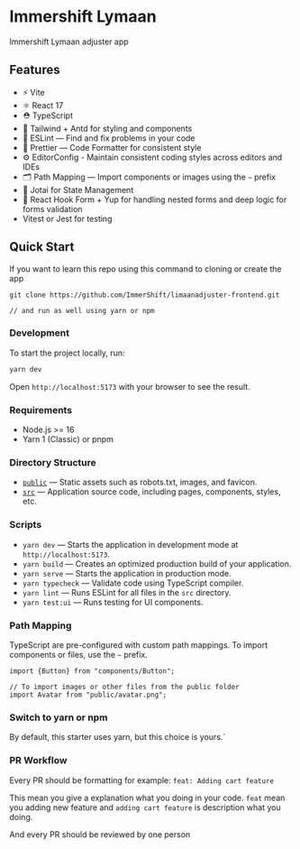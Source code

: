 # Immershift Lymaan

Immershift Lymaan adjuster app

## Features

- ⚡️ Vite
- ⚛️ React 17
- ⛑ TypeScript
- 💅 Tailwind + Antd for styling and components
- 📏 ESLint — Find and fix problems in your code
- 💖 Prettier — Code Formatter for consistent style
- ⚙️ EditorConfig - Maintain consistent coding styles across editors and IDEs
- 🗂 Path Mapping — Import components or images using the `~` prefix
- 👻 Jotai for State Management
- 📝 React Hook Form + Yup for handling nested forms and deep logic for forms validation
- Vitest or Jest for testing

## Quick Start

If you want to learn this repo using this command to cloning or create the app

```
git clone https://github.com/ImmerShift/limaanadjuster-frontend.git

// and run as well using yarn or npm
```

### Development

To start the project locally, run:

```bash
yarn dev
```

Open `http://localhost:5173` with your browser to see the result.

### Requirements

- Node.js >= 16
- Yarn 1 (Classic) or pnpm

### Directory Structure

- [`public`](./src/public) — Static assets such as robots.txt, images, and favicon.<br>
- [`src`](./src) — Application source code, including pages, components, styles, etc.

### Scripts

- `yarn dev` — Starts the application in development mode at `http://localhost:5173`.
- `yarn build` — Creates an optimized production build of your application.
- `yarn serve` — Starts the application in production mode.
- `yarn typecheck` — Validate code using TypeScript compiler.
- `yarn lint` — Runs ESLint for all files in the `src` directory.
- `yarn test:ui` — Runs testing for UI components.

### Path Mapping

TypeScript are pre-configured with custom path mappings. To import components or files, use the `~` prefix.

```tsx
import {Button} from "components/Button";

// To import images or other files from the public folder
import Avatar from "public/avatar.png";
```

### Switch to yarn or npm

By default, this starter uses yarn, but this choice is yours.`

### PR Workflow

Every PR should be formatting for example:
`feat: Adding cart feature`

This mean you give a explanation what you doing in your code.
`feat` mean you adding new feature and `adding cart feature` is description what you doing.

And every PR should be reviewed by one person

